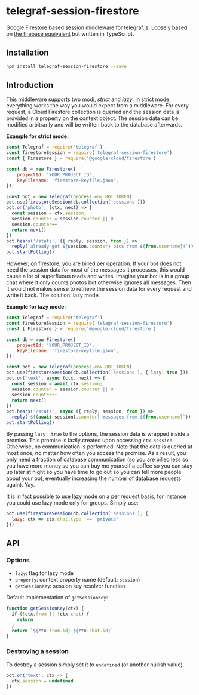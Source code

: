 # telegraf-session-firestore

Google Firestore based session middleware for telegraf.js. Loosely based on [the firebase equivalent](https://github.com/telegraf/telegraf-session-firebase/) but written in TypeScript.

## Installation

```bash
npm install telegraf-session-firestore --save
```

## Introduction

This middleware supports two modi, *strict* and *lazy*.
In strict mode, everything works the way you would expect from a middleware.
For every request, a Cloud Firestore collection is queried and the session data is provided in a property on the context object.
The session data can be modified arbitrarily and will be written back to the database afterwards.

**Example for strict mode:**

```js
const Telegraf = require('telegraf')
const firestoreSession = require('telegraf-session-firestore')
const { Firestore } = require('@google-cloud/firestore')

const db = new Firestore({
    projectId: 'YOUR_PROJECT_ID',
    keyFilename: 'firestore-keyfile.json',
});

const bot = new Telegraf(process.env.BOT_TOKEN)
bot.use(firestoreSession(db.collection('sessions')))
bot.on('photo', (ctx, next) => {
  const session = ctx.session;
  session.counter = session.counter || 0
  session.counter++
  return next()
})
bot.hears('/stats', ({ reply, session, from }) =>
  reply(`already got ${session.counter} pics from ${from.username}!`))
bot.startPolling()
```

However, on firestore, you are billed per operation.
If your bot does not need the session data for most of the messages it processes, this would cause a lot of superfluous reads and writes.
Imagine your bot is in a group chat where it only counts photos but otherwise ignores all messages.
Then it would not makes sense to retrieve the session data for every request and write it back.
The solution: lazy mode.

**Example for lazy mode:**

```js
const Telegraf = require('telegraf')
const firestoreSession = require('telegraf-session-firestore')
const { Firestore } = require('@google-cloud/firestore')

const db = new Firestore({
    projectId: 'YOUR_PROJECT_ID',
    keyFilename: 'firestore-keyfile.json',
});

const bot = new Telegraf(process.env.BOT_TOKEN)
bot.use(firestoreSession(db.collection('sessions'), { lazy: true }))
bot.on('text', async (ctx, next) => {
  const session = await ctx.session;
  session.counter = session.counter || 0
  session.counter++
  return next()
})
bot.hears('/stats', async ({ reply, session, from }) =>
  reply(`${(await session).counter} messages from ${from.username}`))
bot.startPolling()
```

By passing `lazy: true` to the options, the session data is wrapped inside a promise.
This promise is lazily created upon accessing `ctx.session`.
Otherwise, no communication is performed.
Note that the data is queried at most once, no matter how often you access the promise.
As a result, you only need a fraction of database communication (so you are billed less so you have more money so you can buy ~~me~~ yourself a coffee so you can stay up later at night so you have time to go out so you can tell more people about your bot, eventually increasing the number of database requests again).
Yay.

It is in fact possible to use lazy mode on a per request basis, for instance you could use lazy mode only for groups.
Simply use:

```js
bot.use(firestoreSession(db.collection('sessions'), {
  lazy: ctx => ctx.chat.type !== 'private'
}))
```

## API

### Options

* `lazy`: flag for lazy mode
* `property`: context property name (default: `session`)
* `getSessionKey`: session key resolver function

Default implementation of `getSessionKey`:

```js
function getSessionKey(ctx) {
  if (!ctx.from || !ctx.chat) {
    return
  }
  return `${ctx.from.id}-${ctx.chat.id}`
}
```

### Destroying a session

To destroy a session simply set it to `undefined` (or another nullish value).

```js
bot.on('text', ctx => {
  ctx.session = undefined
})
```
